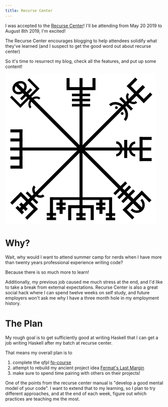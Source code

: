 ```yaml
---
title: Recurse Center
---
```


I was accepted to the [Recurse Center](http://recurse.com/)! I'll be attending from May 20 2019 to August 8th 2019, I'm excited!

The Recurse Center encourages blogging to help attendees solidify what they've learned (and I suspect to get the good word out about recurse center)

So it's time to resurrect my blog, check all the features, and put up some content!

![](../images/runic-compass.png)

# Why?

Wait, why would I want to attend summer camp for nerds when I have more than twenty years professional experience writing code?

Because there is so much more to learn!

Additionally, my previous job caused me much stress at the end, and I'd like to take a break from external expectations. Recurse Center is also a great social hack where I can spend twelve weeks on self study, and future employers won't ask me why I have a three month hole in my employment history.

# The Plan

My rough goal is to get sufficiently good at writing Haskell that I can get a job writing Haskell after my batch at recurse center.

That means my overall plan is to 

1. complete the qfpl [fp-course](https://github.com/data61/fp-course)
2. attempt to rebuild my ancient project idea [Fermat's Last Margin](http://hackage.haskell.org/package/FermatsLastMargin)
3. make sure to spend time pairing with others on their projects!

One of the points from the recurse center manual is "develop a good mental model of your code". I want to extend that to my learning, so I plan to try different approaches, and at the end of each week, figure out which practices are teaching me the most.
